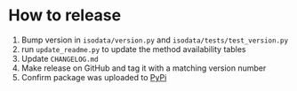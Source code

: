# How to release

1. Bump version in `isodata/version.py` and `isodata/tests/test_version.py`
2. run `update_readme.py` to update the method availability tables
3. Update `CHANGELOG.md`
4. Make release on GitHub and tag it with a matching version number
5. Confirm package was uploaded to [PyPi](https://pypi.org/project/isodata/)
